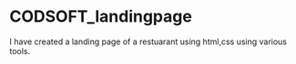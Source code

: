 # CODSOFT_landingpage
I have created a landing page of a restuarant using html,css using various tools.
